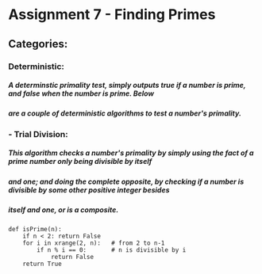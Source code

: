 # Assignment 7 - Finding Primes
## Categories:

### Deterministic:
##### A determinstic primality test, simply outputs true if a number is prime, and false when the number is prime. Below
##### are a couple of deterministic algorithms to test a number's primality.

###   - Trial Division:
##### This algorithm checks a number's primality by simply using the fact of a prime number only being divisible by itself
##### and one; and doing the complete opposite, by checking if a number is divisible by some other positive integer besides
##### itself and one, or is a composite.
####
```
def isPrime(n):
    if n < 2: return False
    for i in xrange(2, n):   # from 2 to n-1
        if n % i == 0:       # n is divisible by i
            return False
    return True
```
